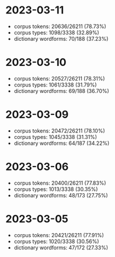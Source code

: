 # 2023-03-11
* corpus tokens: 20636/26211 (78.73%)
* corpus types: 1098/3338 (32.89%)
* dictionary wordforms: 70/188 (37.23%)
# 2023-03-10
* corpus tokens: 20527/26211 (78.31%)
* corpus types: 1061/3338 (31.79%)
* dictionary wordforms: 69/188 (36.70%)
# 2023-03-09
* corpus tokens: 20472/26211 (78.10%)
* corpus types: 1045/3338 (31.31%)
* dictionary wordforms: 64/187 (34.22%)
# 2023-03-06
* corpus tokens: 20400/26211 (77.83%)
* corpus types: 1013/3338 (30.35%)
* dictionary wordforms: 48/173 (27.75%)
# 2023-03-05
* corpus tokens: 20421/26211 (77.91%)
* corpus types: 1020/3338 (30.56%)
* dictionary wordforms: 47/172 (27.33%)